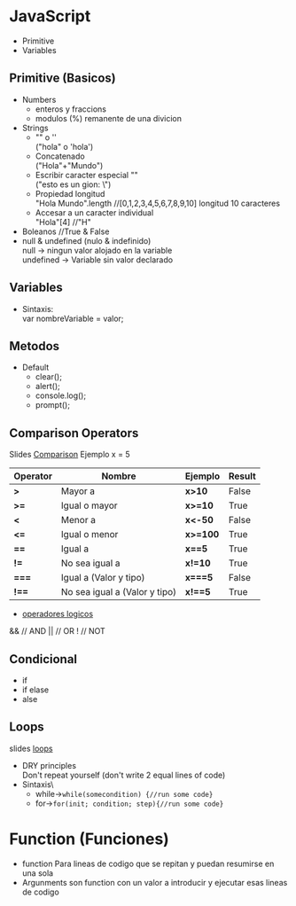# JavaScript
* Primitive
* Variables

## Primitive (Basicos)
* Numbers
    * enteros y fraccions
    * modulos (%) remanente de una divicion
* Strings
    * "" o ''\
    ("hola" o 'hola')
    * Concatenado\
    ("Hola"+"Mundo")
    * Escribir caracter especial "\" \
    ("esto es un gion: \\")
    * Propiedad longitud\
    "Hola Mundo".length //[0,1,2,3,4,5,6,7,8,9,10] longitud 10 caracteres 
    * Accesar a un caracter individual\
    "Hola"[4] //"H"
 * Boleanos //True & False
 * null & undefined (nulo & indefinido)  \
   null -> ningun valor alojado en la variable\
   undefined -> Variable sin valor declarado
   
   
## Variables

* Sintaxis: \
var nombreVariable = valor; 
 
##  Metodos
* Default
    * clear();
    * alert();
    * console.log();
    * prompt();

## Comparison Operators
Slides [Comparison](http://webdev.slides.com/coltsteele/deck-4-47#/2)
Ejemplo x = 5

| Operator | Nombre | Ejemplo | Result |
| -------| -------------- | --------- | ----- |
| **>**  | Mayor a        | **x>10**  | False |
| **>=** | Igual o mayor  | **x>=10** | True  |
| **<**  | Menor a        | **x<-50** | False |
| **<=** | Igual o menor  | **x>=100**| True  |
| **==** | Igual a        | **x==5**   | True  |
| **!=** | No sea igual a | **x!=10** | True  |
| **===** | Igual a (Valor y tipo)| **x===5**   | False |
| **!==** | No sea igual a (Valor y tipo) | **x!==5** | True  |

* [operadores logicos](http://webdev.slides.com/coltsteele/deck-4-47#/5)

&& // AND
|| // OR
! // NOT


## Condicional
* if
* if elase
* alse

## Loops
slides [loops](http://webdev.slides.com/coltsteele/loops-58)
* DRY principles\
Don't repeat yourself (don't write 2 equal lines of code)
* Sintaxis\
    * while->`while(somecondition) {//run some code}`
    * for->`for(init; condition; step){//run some code}`
    
# Function (Funciones)
* function Para lineas de codigo que se repitan y puedan resumirse en una sola
* Argunments son function con un valor a introducir y ejecutar esas lineas de codigo